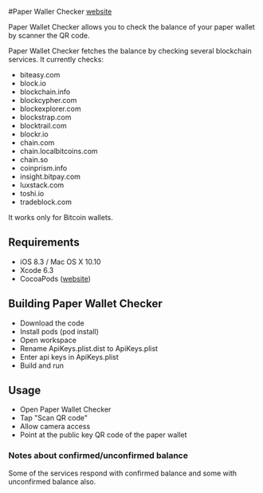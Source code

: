#Paper Waller Checker [website](http://paperwalletchecker.com)

Paper Wallet Checker allows you to check the balance of your paper wallet by scanner the QR code.

Paper Wallet Checker fetches the balance by checking several blockchain services. It currently checks:

- biteasy.com
- block.io
- blockchain.info
- blockcypher.com
- blockexplorer.com
- blockstrap.com
- blocktrail.com
- blockr.io
- chain.com
- chain.localbitcoins.com
- chain.so
- coinprism.info
- insight.bitpay.com
- luxstack.com
- toshi.io
- tradeblock.com
 

It works only for Bitcoin wallets.

## Requirements

- iOS 8.3 / Mac OS X 10.10
- Xcode 6.3
- CocoaPods ([website](https://guides.cocoapods.org/using/getting-started.html))

## Building Paper Wallet Checker

- Download the code
- Install pods (pod install)
- Open workspace
- Rename ApiKeys.plist.dist to ApiKeys.plist
- Enter api keys in ApiKeys.plist
- Build and run

## Usage

- Open Paper Wallet Checker
- Tap "Scan QR code"
- Allow camera access
- Point at the public key QR code of the paper wallet

### Notes about confirmed/unconfirmed balance

Some of the services respond with confirmed balance and some with unconfirmed balance also.